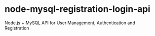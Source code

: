 # node-mysql-registration-login-api
Node.js + MySQL API for User Management, Authentication and Registration
